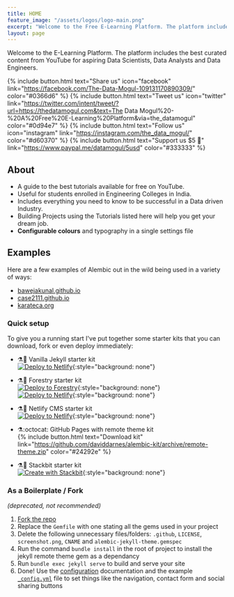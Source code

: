 ```yaml
---
title: HOME
feature_image: "/assets/logos/logo-main.png"
excerpt: "Welcome to the Free E-Learning Platform. The platform includes the best curated content from YouTube for aspiring Data Scientists, Data Analysts and Data Engineers."
layout: page
---
```


Welcome to the E-Learning Platform. The platform includes the best curated content from YouTube for aspiring Data Scientists, Data Analysts and Data Engineers.

{% include button.html text="Share us" icon="facebook" link="https://facebook.com/The-Data-Mogul-109131170890309/" color="#0366d6" %} {% include button.html text="Tweet us" icon="twitter" link="https://twitter.com/intent/tweet/?url=https://thedatamogul.com&text=The Data Mogul%20-%20A%20Free%20E-Learning%20Platform&via=the_datamogul" color="#0d94e7" %} {% include button.html text="Follow us" icon="instagram" link="https://instagram.com/the_data_mogul/" color="#d60370" %} {% include button.html text="Support us $5 💸" link="https://www.paypal.me/datamogul/5usd" color="#333333" %}

## About

- A guide to the best tutorials available for free on YouTube.
- Useful for students enrolled in Engineering Colleges in India.
- Includes everything you need to know to be successful in a Data driven Industry.
- Building Projects using the Tutorials listed here will help you get your dream job.
- **Configurable colours** and typography in a single settings file

## Examples

Here are a few examples of Alembic out in the wild being used in a variety of ways:

- [bawejakunal.github.io](https://bawejakunal.github.io/)
- [case2111.github.io](https://case2111.github.io/)
- [karateca.org](https://www.karateca.org/)


### Quick setup

To give you a running start I've put together some starter kits that you can download, fork or even deploy immediately:

- ⚗️🍨 Vanilla Jekyll starter kit  
  [![Deploy to Netlify](https://www.netlify.com/img/deploy/button.svg)](https://app.netlify.com/start/deploy?repository=https://github.com/daviddarnes/alembic-kit){:style="background: none"}
- ⚗️🌲 Forestry starter kit  
  [![Deploy to Forestry](https://assets.forestry.io/import-to-forestry.svg)](https://app.forestry.io/quick-start?repo=daviddarnes/alembic-forestry-kit&engine=jekyll){:style="background: none"}  
  [![Deploy to Netlify](https://www.netlify.com/img/deploy/button.svg)](https://app.netlify.com/start/deploy?repository=https://github.com/daviddarnes/alembic-forestry-kit){:style="background: none"}
- ⚗️💠 Netlify CMS starter kit  
  [![Deploy to Netlify](https://www.netlify.com/img/deploy/button.svg)](https://app.netlify.com/start/deploy?repository=https://github.com/daviddarnes/alembic-netlifycms-kit&stack=cms){:style="background: none"}

- ⚗️:octocat: GitHub Pages with remote theme kit  
  {% include button.html text="Download kit" link="https://github.com/daviddarnes/alembic-kit/archive/remote-theme.zip" color="#24292e" %}
- ⚗️🚀 Stackbit starter kit  
  [![Create with Stackbit](https://assets.stackbit.com/badge/create-with-stackbit.svg)](https://app.stackbit.com/create?theme=https://github.com/daviddarnes/alembic-stackbit-kit){:style="background: none"}



### As a Boilerplate / Fork

_(deprecated, not recommended)_

1. [Fork the repo](https://github.com/daviddarnes/alembic#fork-destination-box)
2. Replace the `Gemfile` with one stating all the gems used in your project
3. Delete the following unnecessary files/folders: `.github`, `LICENSE`, `screenshot.png`, `CNAME` and `alembic-jekyll-theme.gemspec`
4. Run the command `bundle install` in the root of project to install the jekyll remote theme gem as a dependancy
5. Run `bundle exec jekyll serve` to build and serve your site
6. Done! Use the [configuration](#configuration) documentation and the example [`_config.yml`](https://github.com/daviddarnes/alembic/blob/master/_config.yml) file to set things like the navigation, contact form and social sharing buttons
